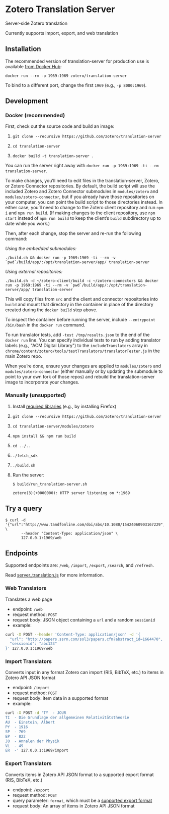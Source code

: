 # Zotero Translation Server

Server-side Zotero translation

Currently supports import, export, and web translation


## Installation

The recommended version of translation-server for production use is available [from Docker Hub](https://hub.docker.com/r/zotero/translation-server/):

``
docker run --rm -p 1969:1969 zotero/translation-server
``

To bind to a different port, change the first `1969` (e.g., `-p 8080:1969`).

## Development

### Docker (recommended)

First, check out the source code and build an image:

1. `git clone --recursive https://github.com/zotero/translation-server`

1. `cd translation-server`

1. `docker build -t translation-server .`

You can run the server right away with `docker run -p 1969:1969 -ti --rm translation-server`.

To make changes, you’ll need to edit files in the translation-server, Zotero, or Zotero Connector repositories. By default, the build script will use the included Zotero and Zotero Connector submodules in `modules/zotero` and `modules/zotero-connector`, but if you already have those repositories on your computer, you can point the build script to those directories instead. In either case, you’ll need to change to the Zotero client repository and run `npm i` and `npm run build`. (If making changes to the client repository, use `npm start` instead of `npm run build` to keep the client’s `build` subdirectory up to date while you work.)

Then, after each change, stop the server and re-run the following command:

<i>Using the embedded submodules:</i>

``
./build.sh && docker run -p 1969:1969 -ti --rm -v `pwd`/build/app/:/opt/translation-server/app/ translation-server
``

<i>Using external repositories:</i>

``
./build.sh -d ~/zotero-client/build -c ~/zotero-connectors && docker run -p 1969:1969 -ti --rm -v `pwd`/build/app/:/opt/translation-server/app/ translation-server
``

This will copy files from `src` and the client and connector repositories into `build` and mount that directory in the container in place of the directory created during the `docker build` step above.

To inspect the container before running the server, include `--entrypoint /bin/bash` in the `docker run` command.

To run translator tests, add `-test /tmp/results.json` to the end of the `docker run` line. You can specify individual tests to run by adding translator labels (e.g., "ACM Digital Library") to the `includeTranslators` array in `chrome/content/zotero/tools/testTranslators/translatorTester.js` in the main Zotero repo.

When you’re done, ensure your changes are applied to `modules/zotero` and `modules/zotero-connector` (either manually or by updating the submodule to point to your own fork of those repos) and rebuild the translation-server image to incorporate your changes.

### Manually (unsupported)

1. Install [required libraries](https://github.com/zotero/translation-server/blob/master/Dockerfile#L4) (e.g., by installing Firefox)

1. `git clone --recursive https://github.com/zotero/translation-server`

1. `cd translation-server/modules/zotero`

1. `npm install && npm run build`

1. `cd ../..`

1. `./fetch_sdk`

1. `./build.sh`

1. Run the server:

   ```
   $ build/run_translation-server.sh 

   zotero(3)(+0000000): HTTP server listening on *:1969
   ```

## Try a query

   ```
   $ curl -d '{"url":"http://www.tandfonline.com/doi/abs/10.1080/15424060903167229","sessionid":"abc123"}' \
          --header "Content-Type: application/json" \
          127.0.0.1:1969/web
   ```

## Endpoints

Supported endpoints are: `/web`, `/import`, `/export`, `/search`, and `/refresh`.

Read [server_translation.js](./src/server_translation.js) for more information.

### Web Translators

Translates a web page

* endpoint: `/web`
* request method: `POST`
* request body: JSON object containing a `url` and a random `sessionid`
* example:
```bash
curl -X POST --header 'Content-Type: application/json' -d '{
  "url": "http://papers.ssrn.com/sol3/papers.cfm?abstract_id=1664470",
  "sessionid": "abc123"
}' 127.0.0.1:1969/web
```

### Import Translators

Converts input in any format Zotero can import (RIS, BibTeX, etc.) to items in Zotero API JSON format

* endpoint: `/import`
* request method: `POST`
* request body: item data in a supported format
* example:
```bash
curl -X POST -d 'TY  - JOUR
TI  - Die Grundlage der allgemeinen Relativitätstheorie
AU  - Einstein, Albert
PY  - 1916
SP  - 769
EP  - 822
JO  - Annalen der Physik
VL  - 49
ER  -' 127.0.0.1:1969/import
```

### Export Translators

Converts items in Zotero API JSON format to a supported export format (RIS, BibTeX, etc.)

* endpoint: `/export`
* request method: `POST`
* query parameter: `format`, which must be a [supported export format](https://github.com/zotero/translation-server/blob/master/src/server_translation.js#L31-43)
* request body: An array of items in Zotero API JSON format
